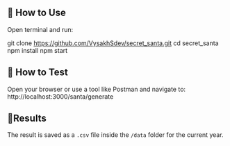 ## 🔧 How to Use
Open terminal and run:

git clone https://github.com/VysakhSdev/secret_santa.git
cd secret_santa
npm install
npm start
## 🔧 How to Test
Open your browser or use a tool like Postman and navigate to:
http://localhost:3000/santa/generate
## 🔧Results
The result is saved as a `.csv` file inside the `/data` folder for the current year.
